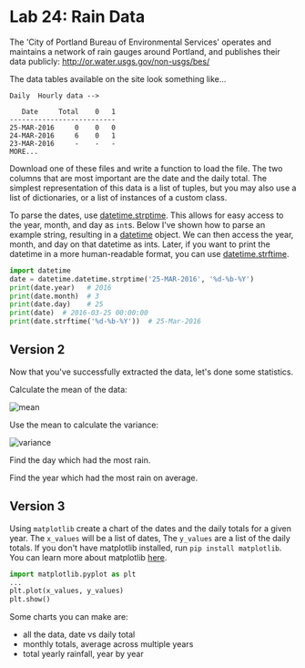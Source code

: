 
# Lab 24: Rain Data


The 'City of Portland Bureau of Environmental Services' operates and maintains a network of rain gauges around Portland, and publishes their data publicly:  http://or.water.usgs.gov/non-usgs/bes/

The data tables available on the site look something like...

```
Daily  Hourly data -->

   Date     Total    0   1
--------------------------
25-MAR-2016     0    0   0
24-MAR-2016     6    0   1
23-MAR-2016     -    -   -
MORE...

```

Download one of these files and write a function to load the file. The two columns that are most important are the date and the daily total. The simplest representation of this data is a list of tuples, but you may also use a list of dictionaries, or a list of instances of a custom class.

To parse the dates, use [datetime.strptime](https://docs.python.org/3/library/datetime.html#strftime-and-strptime-behavior). This allows for easy access to the year, month, and day as `int`s. Below I've shown how to parse an example string, resulting in a [datetime](https://docs.python.org/3.6/library/datetime.html#date-objects) object. We can then access the year, month, and day on that datetime as ints. Later, if you want to print the datetime in a more human-readable format, you can use [datetime.strftime](https://docs.python.org/3/library/datetime.html#strftime-and-strptime-behavior).

```python
import datetime
date = datetime.datetime.strptime('25-MAR-2016', '%d-%b-%Y')
print(date.year)   # 2016
print(date.month)  # 3
print(date.day)    # 25
print(date)  # 2016-03-25 00:00:00
print(date.strftime('%d-%b-%Y'))  # 25-Mar-2016
```

## Version 2

Now that you've successfully extracted the data, let's done some statistics.

Calculate the mean of the data:

![mean](https://wikimedia.org/api/rest_v1/media/math/render/svg/c7740a0aa91314dbf006e8583ce6f61585e3aab6)


Use the mean to calculate the variance:

![variance](https://wikimedia.org/api/rest_v1/media/math/render/svg/0c5c6e7bbd52e69c29e2d5cfe21989313aba55d4)

Find the day which had the most rain.

Find the year which had the most rain on average.


## Version 3

Using `matplotlib` create a chart of the dates and the daily totals for a given year. The `x_values` will be a list of dates, The `y_values` are a list of the daily totals. If you don't have matplotlib installed, run `pip install matplotlib`. You can learn more about matplotlib [here](https://matplotlib.org/2.1.0/tutorials/introductory/pyplot.html#sphx-glr-tutorials-introductory-pyplot-py).

```python
import matplotlib.pyplot as plt
...
plt.plot(x_values, y_values)
plt.show()
```

Some charts you can make are:
- all the data, date vs daily total
- monthly totals, average across multiple years
- total yearly rainfall, year by year


